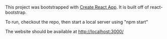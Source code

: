 This project was bootstrapped with [Create React App](https://github.com/facebookincubator/create-react-app).
It is built off of react-bootstrap.

To run, checkout the repo, then start a local server using "npm start"

The website should be available at [http://localhost:3000/](http://localhost:3000/)